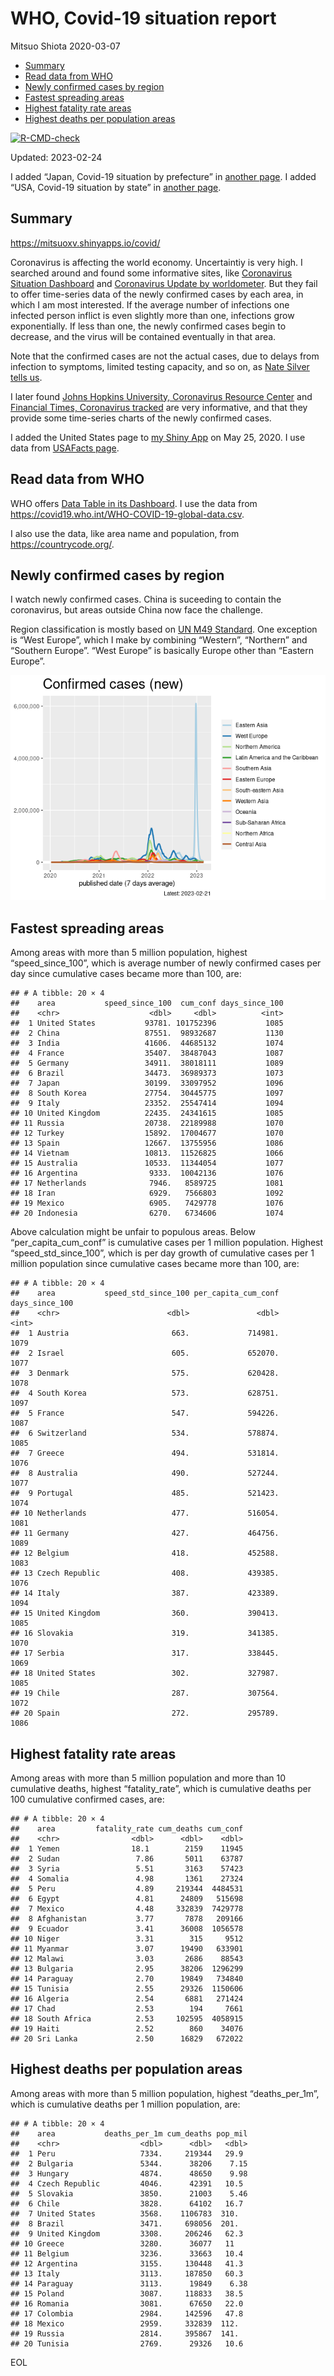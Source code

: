 WHO, Covid-19 situation report
================
Mitsuo Shiota
2020-03-07

- <a href="#summary" id="toc-summary">Summary</a>
- <a href="#read-data-from-who" id="toc-read-data-from-who">Read data from
  WHO</a>
- <a href="#newly-confirmed-cases-by-region"
  id="toc-newly-confirmed-cases-by-region">Newly confirmed cases by
  region</a>
- <a href="#fastest-spreading-areas"
  id="toc-fastest-spreading-areas">Fastest spreading areas</a>
- <a href="#highest-fatality-rate-areas"
  id="toc-highest-fatality-rate-areas">Highest fatality rate areas</a>
- <a href="#highest-deaths-per-population-areas"
  id="toc-highest-deaths-per-population-areas">Highest deaths per
  population areas</a>

<!-- badges: start -->

[![R-CMD-check](https://github.com/mitsuoxv/covid/actions/workflows/R-CMD-check.yaml/badge.svg)](https://github.com/mitsuoxv/covid/actions/workflows/R-CMD-check.yaml)
<!-- badges: end -->

Updated: 2023-02-24

I added “Japan, Covid-19 situation by prefecture” in [another
page](Japan.md). I added “USA, Covid-19 situation by state” in [another
page](USA.md).

## Summary

<https://mitsuoxv.shinyapps.io/covid/>

Coronavirus is affecting the world economy. Uncertaintiy is very high. I
searched around and found some informative sites, like [Coronavirus
Situation
Dashboard](https://who.maps.arcgis.com/apps/opsdashboard/index.html#/c88e37cfc43b4ed3baf977d77e4a0667)
and [Coronavirus Update by
worldometer](https://www.worldometers.info/coronavirus/). But they fail
to offer time-series data of the newly confirmed cases by each area, in
which I am most interested. If the average number of infections one
infected person inflict is even slightly more than one, infections grow
exponentially. If less than one, the newly confirmed cases begin to
decrease, and the virus will be contained eventually in that area.

Note that the confirmed cases are not the actual cases, due to delays
from infection to symptoms, limited testing capacity, and so on, as
[Nate Silver tells
us](https://fivethirtyeight.com/features/coronavirus-case-counts-are-meaningless/).

I later found [Johns Hopkins University, Coronavirus Resource
Center](https://coronavirus.jhu.edu/) and [Financial Times, Coronavirus
tracked](https://www.ft.com/content/a26fbf7e-48f8-11ea-aeb3-955839e06441)
are very informative, and that they provide some time-series charts of
the newly confirmed cases.

I added the United States page to [my Shiny
App](https://mitsuoxv.shinyapps.io/covid/) on May 25, 2020. I use data
from [USAFacts
page](https://usafacts.org/visualizations/coronavirus-covid-19-spread-map/).

## Read data from WHO

WHO offers [Data Table in its Dashboard](https://covid19.who.int/table).
I use the data from
<https://covid19.who.int/WHO-COVID-19-global-data.csv>.

I also use the data, like area name and population, from
<https://countrycode.org/>.

## Newly confirmed cases by region

I watch newly confirmed cases. China is suceeding to contain the
coronavirus, but areas outside China now face the challenge.

Region classification is mostly based on [UN M49
Standard](https://unstats.un.org/unsd/methodology/m49/). One exception
is “West Europe”, which I make by combining “Western”, “Northern” and
“Southern Europe”. “West Europe” is basically Europe other than “Eastern
Europe”.

![](README_files/figure-gfm/chart-1.png)<!-- -->

## Fastest spreading areas

Among areas with more than 5 million population, highest
“speed_since_100”, which is average number of newly confirmed cases per
day since cumulative cases became more than 100, are:

    ## # A tibble: 20 × 4
    ##    area           speed_since_100  cum_conf days_since_100
    ##    <chr>                    <dbl>     <dbl>          <int>
    ##  1 United States           93781. 101752396           1085
    ##  2 China                   87551.  98932687           1130
    ##  3 India                   41606.  44685132           1074
    ##  4 France                  35407.  38487043           1087
    ##  5 Germany                 34911.  38018111           1089
    ##  6 Brazil                  34473.  36989373           1073
    ##  7 Japan                   30199.  33097952           1096
    ##  8 South Korea             27754.  30445775           1097
    ##  9 Italy                   23352.  25547414           1094
    ## 10 United Kingdom          22435.  24341615           1085
    ## 11 Russia                  20738.  22189988           1070
    ## 12 Turkey                  15892.  17004677           1070
    ## 13 Spain                   12667.  13755956           1086
    ## 14 Vietnam                 10813.  11526825           1066
    ## 15 Australia               10533.  11344054           1077
    ## 16 Argentina                9333.  10042136           1076
    ## 17 Netherlands              7946.   8589725           1081
    ## 18 Iran                     6929.   7566803           1092
    ## 19 Mexico                   6905.   7429778           1076
    ## 20 Indonesia                6270.   6734606           1074

Above calculation might be unfair to populous areas. Below
“per_capita_cum_conf” is cumulative cases per 1 million population.
Highest “speed_std_since_100”, which is per day growth of cumulative
cases per 1 million population since cumulative cases became more than
100, are:

    ## # A tibble: 20 × 4
    ##    area           speed_std_since_100 per_capita_cum_conf days_since_100
    ##    <chr>                        <dbl>               <dbl>          <int>
    ##  1 Austria                       663.             714981.           1079
    ##  2 Israel                        605.             652070.           1077
    ##  3 Denmark                       575.             620428.           1078
    ##  4 South Korea                   573.             628751.           1097
    ##  5 France                        547.             594226.           1087
    ##  6 Switzerland                   534.             578874.           1085
    ##  7 Greece                        494.             531814.           1076
    ##  8 Australia                     490.             527244.           1077
    ##  9 Portugal                      485.             521423.           1074
    ## 10 Netherlands                   477.             516054.           1081
    ## 11 Germany                       427.             464756.           1089
    ## 12 Belgium                       418.             452588.           1083
    ## 13 Czech Republic                408.             439385.           1076
    ## 14 Italy                         387.             423389.           1094
    ## 15 United Kingdom                360.             390413.           1085
    ## 16 Slovakia                      319.             341385.           1070
    ## 17 Serbia                        317.             338445.           1069
    ## 18 United States                 302.             327987.           1085
    ## 19 Chile                         287.             307564.           1072
    ## 20 Spain                         272.             295789.           1086

## Highest fatality rate areas

Among areas with more than 5 million population and more than 10
cumulative deaths, highest “fatality_rate”, which is cumulative deaths
per 100 cumulative confirmed cases, are:

    ## # A tibble: 20 × 4
    ##    area         fatality_rate cum_deaths cum_conf
    ##    <chr>                <dbl>      <dbl>    <dbl>
    ##  1 Yemen                18.1        2159    11945
    ##  2 Sudan                 7.86       5011    63787
    ##  3 Syria                 5.51       3163    57423
    ##  4 Somalia               4.98       1361    27324
    ##  5 Peru                  4.89     219344  4484531
    ##  6 Egypt                 4.81      24809   515698
    ##  7 Mexico                4.48     332839  7429778
    ##  8 Afghanistan           3.77       7878   209166
    ##  9 Ecuador               3.41      36008  1056578
    ## 10 Niger                 3.31        315     9512
    ## 11 Myanmar               3.07      19490   633901
    ## 12 Malawi                3.03       2686    88543
    ## 13 Bulgaria              2.95      38206  1296299
    ## 14 Paraguay              2.70      19849   734840
    ## 15 Tunisia               2.55      29326  1150606
    ## 16 Algeria               2.54       6881   271424
    ## 17 Chad                  2.53        194     7661
    ## 18 South Africa          2.53     102595  4058915
    ## 19 Haiti                 2.52        860    34076
    ## 20 Sri Lanka             2.50      16829   672022

## Highest deaths per population areas

Among areas with more than 5 million population, highest
“deaths_per_1m”, which is cumulative deaths per 1 million population,
are:

    ## # A tibble: 20 × 4
    ##    area           deaths_per_1m cum_deaths pop_mil
    ##    <chr>                  <dbl>      <dbl>   <dbl>
    ##  1 Peru                   7334.     219344   29.9 
    ##  2 Bulgaria               5344.      38206    7.15
    ##  3 Hungary                4874.      48650    9.98
    ##  4 Czech Republic         4046.      42391   10.5 
    ##  5 Slovakia               3850.      21003    5.46
    ##  6 Chile                  3828.      64102   16.7 
    ##  7 United States          3568.    1106783  310.  
    ##  8 Brazil                 3471.     698056  201.  
    ##  9 United Kingdom         3308.     206246   62.3 
    ## 10 Greece                 3280.      36077   11   
    ## 11 Belgium                3236.      33663   10.4 
    ## 12 Argentina              3155.     130448   41.3 
    ## 13 Italy                  3113.     187850   60.3 
    ## 14 Paraguay               3113.      19849    6.38
    ## 15 Poland                 3087.     118833   38.5 
    ## 16 Romania                3081.      67650   22.0 
    ## 17 Colombia               2984.     142596   47.8 
    ## 18 Mexico                 2959.     332839  112.  
    ## 19 Russia                 2814.     395867  141.  
    ## 20 Tunisia                2769.      29326   10.6

EOL
